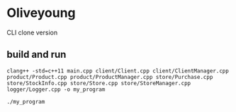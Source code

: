 # Oliveyoung
CLI clone version


## build and run
```shell
clang++ -std=c++11 main.cpp client/Client.cpp client/ClientManager.cpp product/Product.cpp product/ProductManager.cpp store/Purchase.cpp store/StockInfo.cpp store/Store.cpp store/StoreManager.cpp logger/Logger.cpp -o my_program
```
```shell
./my_program
```

